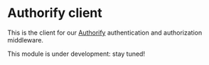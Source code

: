 # Authorify client

This is the client for our [Authorify][1] authentication and authorization middleware.

This module is under development: stay tuned!

[1]: https://www.npmjs.org/package/authorify
